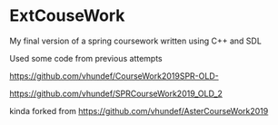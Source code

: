# ExtCouseWork

My final version of a spring coursework written using C++ and SDL

Used some code from previous attempts

https://github.com/vhundef/CourseWork2019SPR-OLD-

https://github.com/vhundef/SPRCourseWork2019_OLD_2

kinda forked from https://github.com/vhundef/AsterCourseWork2019
